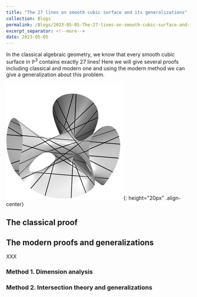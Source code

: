 ```yaml
---
title: "The 27 lines on smooth cubic surface and its generalizations"
collection: Blogs
permalink: /Blogs/2023-05-05-The-27-lines-on-smooth-cubic-surface-and-its-generalizations
excerpt_separator: <!--more-->
date: 2023-05-05
---
```

In the classical algebraic geometry, we know that every smooth cubic surface in $\mathbb{P}^3$ contains exactly $27$ lines! Here we will give several proofs including classical and modern one and using the modern method we can give a generalization about this problem.
<!--more-->

![placeholder](/Images-of-Blogs/B2023-05-05-001.jpg){: height="20px" .align-center}

## The classical proof

## The modern proofs and generalizations
XXX
### Method 1. Dimension analysis

### Method 2. Intersection theory and generalizations
